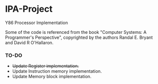 # IPA-Project

Y86 Processor Implementation

Some of the code is referenced from the book "Computer Systems: A
Programmer's Perspective", copyrighted by the authors
Randal E. Bryant and David R O'Hallaron.

### TO-DO
* ~~Update Register implementation.~~
* Update Instruction memory implementation.
* Update Memory block implementation.
